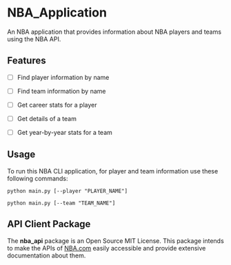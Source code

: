 # NBA_Application
An NBA application that provides information about NBA players and teams using the NBA API.

## Features

- [ ] Find player information by name 
- [ ] Find team information by name
- [ ] Get career stats for a player
- [ ] Get details of a team
- [ ] Get year-by-year stats for a team


## Usage
To run this NBA CLI application, for player and team information use these following commands:
```
python main.py [--player "PLAYER_NAME"]

```


```
python main.py [--team "TEAM_NAME"]

```


## API Client Package
The **nba_api** package is an Open Source MIT License. This package intends to make the APIs of [NBA.com](https://www.nba.com/)
easily accessible and provide extensive documentation about them.

